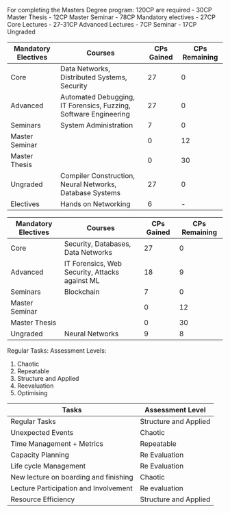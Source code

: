 For completing the Masters Degree program:
120CP are required
	- 30CP Master Thesis
	- 12CP Master Seminar
	- 78CP Mandatory electives 
		- 27CP Core Lectures
		- 27-31CP Advanced Lectures
		- 7CP Seminar
		- 17CP Ungraded

| Mandatory Electives | Courses                                                          | CPs Gained | CPs Remaining |
| ------------------- | ---------------------------------------------------------------- | ---------- | ------------- |
| Core                | Data Networks, Distributed Systems, Security                     | 27         | 0             |
| Advanced            | Automated Debugging, IT Forensics, Fuzzing, Software Engineering | 27         | 0             |
| Seminars            | System Administration                                            | 7          | 0             |
| Master Seminar      |                                                                  | 0          | 12            |
| Master Thesis       |                                                                  | 0          | 30            |
| Ungraded            | Compiler Construction, Neural Networks, Database Systems         | 27         | 0             |
| Electives           | Hands on Networking                                              | 6          | -             |

|Mandatory Electives| Courses | CPs Gained | CPs Remaining |
|-|-|-|-|
| Core |  Security, Databases, Data Networks | 27 | 0 |  
| Advanced | IT Forensics, Web Security, Attacks against ML| 18 | 9 |
| Seminars | Blockchain | 7 | 0 |
| Master Seminar | | 0 | 12 | 
| Master Thesis | | 0 | 30 |
| Ungraded | Neural Networks| 9 | 8 | 







Regular Tasks: 
Assessment Levels:
1. Chaotic
2. Repeatable
3. Structure and Applied
4. Reevaluation
5. Optimising



| Tasks                                 | Assessment Level      |
| ------------------------------------- | --------------------- |
| Regular Tasks                         | Structure and Applied |
| Unexpected Events                     | Chaotic               |
| Time Management + Metrics             | Repeatable            |
| Capacity Planning                     | Re Evaluation         |
| Life cycle Management                 | Re Evaluation         |
| New lecture on boarding and finishing | Chaotic               |
| Lecture Participation and Involvement | Re evaluation         |
| Resource Efficiency                   | Structure and Applied |

